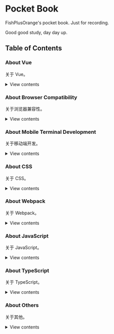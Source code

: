 # Pocket Book

FishPlusOrange's pocket book. Just for recording.

Good good study, day day up.

## Table of Contents

### About Vue

关于 Vue。

<details>

<summary>View contents</summary>

- [Vuex 使用 commit 提交 mutation 修改 state 的原因](https://github.com/FishPlusOrange/pocket-book/issues/1)
- [计算属性比较方法、侦听属性和过滤器](https://github.com/FishPlusOrange/pocket-book/issues/2)
- [在 vue-cli 项目中使用 Sass](https://github.com/FishPlusOrange/pocket-book/issues/3)
- [从 vue-cli 项目的接口调试出发](https://github.com/FishPlusOrange/pocket-book/issues/4)
- [vue-cli 项目中 assets 和 static 的区别](https://github.com/FishPlusOrange/pocket-book/issues/16)
- [Vue 组件之间的通信](https://github.com/FishPlusOrange/pocket-book/issues/17)
- [Vue 渲染函数](https://github.com/FishPlusOrange/pocket-book/issues/18)
- [后端接收不到 axios 通过 post 方式传递的参数](https://github.com/FishPlusOrange/pocket-book/issues/20)
- [从 Vue 后台管理系统项目开发出发](https://github.com/FishPlusOrange/pocket-book/issues/22)
- [Vue 中 el 和 $mount 的区别](https://github.com/FishPlusOrange/pocket-book/issues/24)
- [Vue 首屏渲染优化](https://github.com/FishPlusOrange/pocket-book/issues/27)
- [关于 Vue 实例的生命周期](https://github.com/FishPlusOrange/pocket-book/issues/29)
- [关于 Vue nextTick](https://github.com/FishPlusOrange/pocket-book/issues/34)
- [Vue 中懒加载和按需加载](https://github.com/FishPlusOrange/pocket-book/issues/36)

</details>

### About Browser Compatibility

关于浏览器兼容性。

<details>

<summary>View contents</summary>

- [低版本 IE 浏览器下绝对定位的元素未设置背景时无法响应鼠标点击或悬浮事件](https://github.com/FishPlusOrange/pocket-book/issues/5)
- [IE 浏览器下 iframe 弹窗中输入框光标丢失（无法输入）问题](https://github.com/FishPlusOrange/pocket-book/issues/6)
- [低版本 IE 浏览器下无法触发 oninput 事件](https://github.com/FishPlusOrange/pocket-book/issues/7)
- [IE9 浏览器下在拖拽、剪切、删除操作时无法触发 propertychange 事件](https://github.com/FishPlusOrange/pocket-book/issues/8)
- [IE 浏览器下由于请求路径带中文参数导致发送 GET 请求时报400错误](https://github.com/FishPlusOrange/pocket-book/issues/9)
- [IE 浏览器下由于请求路径过长导致发送 GET 请求时报500错误](https://github.com/FishPlusOrange/pocket-book/issues/10)
- [IE 浏览器下 td 边框消失](https://github.com/FishPlusOrange/pocket-book/issues/11)
- [IE8 浏览器下 new Date('YYYY-MM-DD') 返回 NaN](https://github.com/FishPlusOrange/pocket-book/issues/12)
- [IE11 浏览器下 babel 编译后的部分 ES6 语法仍然报 undefined 错误](https://github.com/FishPlusOrange/pocket-book/issues/33)
- [IE11 浏览器下 get 请求缓存问题](https://github.com/FishPlusOrange/pocket-book/issues/37)

</details>

### About Mobile Terminal Development

关于移动端开发。

<details>

<summary>View contents</summary>

- [通过 -webkit-tap-highlight-color 属性去除默认点击高亮](https://github.com/FishPlusOrange/pocket-book/issues/13)
- [通过 -webkit-appearance 属性去除输入框默认内阴影](https://github.com/FishPlusOrange/pocket-book/issues/14)
- [移动端适配方案](https://github.com/FishPlusOrange/pocket-book/issues/39)

</details>

### About CSS

关于 CSS。

<details>

<summary>View contents</summary>

- [再看 animation-fill-mode 属性](https://github.com/FishPlusOrange/pocket-book/issues/15)
- [webkit 内核浏览器自定义滚动条样式](https://github.com/FishPlusOrange/pocket-book/issues/21)

</details>

### About Webpack

关于 Webpack。

<details>

<summary>View contents</summary>

- [Webpack 常用 loader 和 plugin](https://github.com/FishPlusOrange/pocket-book/issues/19)
- [webpack 中 hash、chunkhash 和 contenthash 的区别](https://github.com/FishPlusOrange/pocket-book/issues/23)
- [Webpack 打包优化方案](https://github.com/FishPlusOrange/pocket-book/issues/25)
- [关于 tree shaking](https://github.com/FishPlusOrange/pocket-book/issues/41)

</details>

### About JavaScript

关于 JavaScript。

<details>

<summary>View contents</summary>

- [关于模块化](https://github.com/FishPlusOrange/pocket-book/issues/26)
- [关于异步处理](https://github.com/FishPlusOrange/pocket-book/issues/28)
- [关于 Axios](https://github.com/FishPlusOrange/pocket-book/issues/30)
- [babel-polyfill 和 babel-plugin-transform-runtime](https://github.com/FishPlusOrange/pocket-book/issues/31)
- [从 Object.prototype.hasOwnProperty() 出发](https://github.com/FishPlusOrange/pocket-book/issues/32)
- [从 Element.getBoundingClientRect() 出发](https://github.com/FishPlusOrange/pocket-book/issues/35)

</details>

### About TypeScript

关于 TypeScript。

<details>

<summary>View contents</summary>

- [TypeScript 从入门到放弃](https://github.com/FishPlusOrange/pocket-book/issues/40)

</details>

### About Others

关于其他。

<details>

<summary>View contents</summary>

- [关于 ECharts 地图](https://github.com/FishPlusOrange/pocket-book/issues/38)
- [检测浏览器 DevTools 是否处于开启状态](https://github.com/FishPlusOrange/pocket-book/issues/42)

</details>
